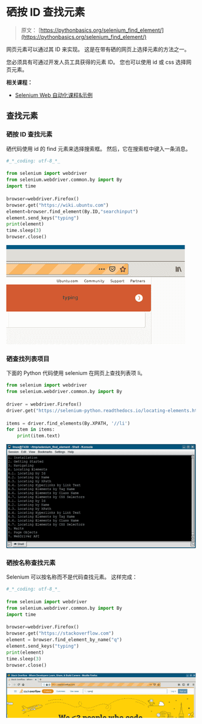 # 硒按 ID 查找元素

> 原文： [https://pythonbasics.org/selenium_find_element/](https://pythonbasics.org/selenium_find_element/)

网页元素可以通过其 ID 来实现。 这是在带有硒的网页上选择元素的方法之一。

您必须具有可通过开发人员工具获得的元素 ID。 您也可以使用 id 或 css 选择网页元素。

**相关课程：**

*   [Selenium Web 自动化课程&示例](https://gum.co/GjuJxo)

## 查找元素

### 硒按 ID 查找元素

硒代码使用 id 的 find 元素来选择搜索框。 然后，它在搜索框中键入一条消息。

```py
#_*_coding: utf-8_*_

from selenium import webdriver
from selenium.webdriver.common.by import By
import time

browser=webdriver.Firefox()
browser.get("https://wiki.ubuntu.com")
element=browser.find_element(By.ID,"searchinput")
element.send_keys("typing")
print(element)
time.sleep(3)
browser.close()

```

![selenium find element by id](img/9afc0d0e17e26be6930a6d0bdba3f350.jpg)

### 硒查找列表项目

下面的 Python 代码使用 selenium 在网页上查找列表项 li。

```py
from selenium import webdriver
from selenium.webdriver.common.by import By

driver = webdriver.Firefox()
driver.get("https://selenium-python.readthedocs.io/locating-elements.html")

items = driver.find_elements(By.XPATH, '//li')
for item in items:
    print(item.text)

```

![selenium find list items](img/53c0a3ad6e436f624fdb6710b8f2560a.jpg)

### 硒按名称查找元素

Selenium 可以按名称而不是代码查找元素。 这样完成：

```py
#_*_coding: utf-8_*_

from selenium import webdriver
from selenium.webdriver.common.by import By
import time

browser=webdriver.Firefox()
browser.get("https://stackoverflow.com")
element = browser.find_element_by_name("q")
element.send_keys("typing")
print(element)
time.sleep(3)
browser.close()

```

![selenium find element by name](img/da14970297111ba7950c50388c6f1db1.jpg)